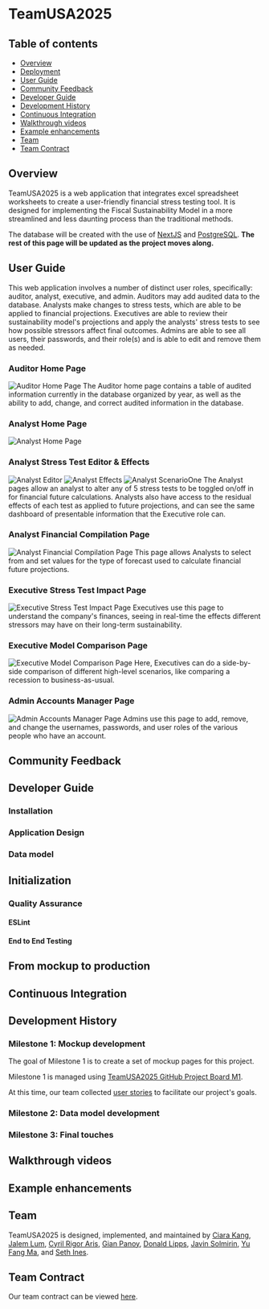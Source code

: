 # TeamUSA2025

## Table of contents

* [Overview](#overview)
* [Deployment](#deployment)
* [User Guide](#user-guide)
* [Community Feedback](#community-feedback)
* [Developer Guide](#developer-guide)
* [Development History](#development-history)
* [Continuous Integration](#continuous-integration)
* [Walkthrough videos](#walkthrough-videos)
* [Example enhancements](#example-enhancements)
* [Team](#team)
* [Team Contract](#team-contract)

## Overview

TeamUSA2025 is a web application that integrates excel spreadsheet worksheets to create a user-friendly financial stress testing tool. It is designed for implementing the Fiscal Sustainability Model in a more streamlined and less daunting process than the traditional methods.

The database will be created with the use of [NextJS](https://nextjs.org/) and [PostgreSQL](https://www.postgresql.org/). **The rest of this page will be updated as the project moves along.**

## User Guide
This web application involves a number of distinct user roles, specifically: auditor, analyst, executive, and admin. Auditors may add audited data to the database. Analysts make changes to stress tests, which are able to be applied to financial projections. Executives are able to review their sustainability model's projections and apply the analysts' stress tests to see how possible stressors affect final outcomes. Admins are able to see all users, their passwords, and their role(s) and is able to edit and remove them as needed.

### Auditor Home Page
![Auditor Home Page](images/auditor-homepage.png)
The Auditor home page contains a table of audited information currently in the database organized by year, as well as the ability to add, change, and correct audited information in the database.

### Analyst Home Page
![Analyst Home Page](images/analyst-homepage.png)

### Analyst Stress Test Editor & Effects
![Analyst Editor](images/analyst-stressTest.png)
![Analyst Effects](images/analyst-stressTest2.png)
![Analyst ScenarioOne](images/analyst-scenario1.png)
The Analyst pages allow an analyst to alter any of 5 stress tests to be toggled on/off in for financial future calculations. Analysts also have access to the residual effects of each test as applied to future projections, and can see the same dashboard of presentable information that the Executive role can. 

### Analyst Financial Compilation Page
![Analyst Financial Compilation Page](images/analyst-financialCompilation.png)
This page allows Analysts to select from and set values for the type of forecast used to calculate financial future projections.

### Executive Stress Test Impact Page
![Executive Stress Test Impact Page](images/executive-stressTesting.png)
Executives use this page to understand the company's finances, seeing in real-time the effects different stressors may have on their long-term sustainability.

### Executive Model Comparison Page
![Executive Model Comparison Page](images/executive-modelComparison.png)
Here, Executives can do a side-by-side comparison of different high-level scenarios, like comparing a recession to business-as-usual.

### Admin Accounts Manager Page
![Admin Accounts Manager Page](images/admin-accountsManager.jpg)
Admins use this page to add, remove, and change the usernames, passwords, and user roles of the various people who have an account.

## Community Feedback


## Developer Guide


### Installation


### Application Design


### Data model


## Initialization


### Quality Assurance

#### ESLint


#### End to End Testing


## From mockup to production


## Continuous Integration


## Development History


### Milestone 1: Mockup development

The goal of Milestone 1 is to create a set of mockup pages for this project.

Milestone 1 is managed using [TeamUSA2025 GitHub Project Board M1](https://github.com/orgs/teamusa2025/projects/1).

At this time, our team collected [user stories](https://github.com/teamusa2025/teamusa2025-project/discussions/7) to facilitate our project's goals.


### Milestone 2: Data model development


### Milestone 3: Final touches


## Walkthrough videos


## Example enhancements


## Team

TeamUSA2025 is designed, implemented, and maintained by [Ciara Kang](https://github.com/kngcr), [Jalem Lum](https://github.com/jalenlum), [Cyril Rigor Aris](https://github.com/cyrilra), [Gian Panoy](https://github.com/gianpanoy), [Donald Lipps](https://github.com/lippsd), [Javin Solmirin](https://github.com/JavinSol), [Yu Fang Ma](https://github.com/yu-fang-ma), and [Seth Ines](https://github.com/sethines).

## Team Contract

Our team contract can be viewed [here](https://docs.google.com/document/d/1KknM4q7407r0Rnnhx9ZoOViNYUF3UhPKtRtRfh242Ok/edit?usp=sharing).
